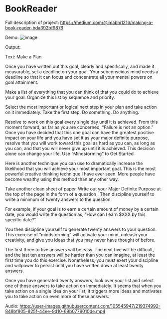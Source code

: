 # BookReader

Full description of project: https://medium.com/@imabhi1216/making-a-book-reader-bda392bf9876


Demo:
![image](https://user-images.githubusercontent.com/105545947/219375096-48a3776b-a82e-4abd-aa3d-3c77fd4cb4be.png)

Output: 

Text:
Make a Plan

Once you have written out this goal, clearly and specifically, and made it measurable, set a deadline on your goal. Your subconscious mind needs a deadline so that it can focus and concentrate all your mental powers on goal attainment.

Make a list of everything that you can think of that you could do to achieve your goal. Organize this list by sequence and priority.

Select the most important or logical next step in your plan and take action on it immediately. Take the first step. Do something. Do anything.

Resolve to work on this goal every single day until it is achieved. From this moment forward, as far as you are concerned, “Failure is not an option.” Once you have decided that this one goal can have the greatest positive impact on your life and you have set it as your major definite purpose, resolve that you will work toward this goal as hard as you can, as long as you can, and that you will never give up until it is achieved. This decision alone can change your life. Use “Mindstorming” to Get Started

Here is another technique you can use to dramatically increase the likelihood that you will achieve your most important goal. This is the most powerful creative thinking technique I have ever seen. More people have become wealthy using this method than any other way.

Take another clean sheet of paper. Write out your Major Definite Purpose at the top of the page in the form of a question . Then discipline yourself to write a minimum of twenty answers to the question.

For example, if your goal is to earn a certain amount of money by a certain date, you would write the question as, “How can I earn $XXX by this specific date?”

You then discipline yourself to generate twenty answers to your question. This exercise of “mindstorming” will activate your mind, unleash your creativity, and give you ideas that you may never have thought of before.

The first three to five answers will be easy. The next five will be difficult, and the last ten answers will be harder than you can imagine, at least the first time you do this exercise. Nonetheless, you must exert your discipline and willpower to persist until you have written down at least twenty answers.

Once you have generated twenty answers, look over your list and select one of those answers to take action on immediately. It seems that when you take action on a single idea on your list, it triggers more ideas and motivates you to take action on even more of these answers.


Audio:
https://user-images.githubusercontent.com/105545947/219374992-848bf805-825f-44ee-9d10-69b0779010de.mp4



